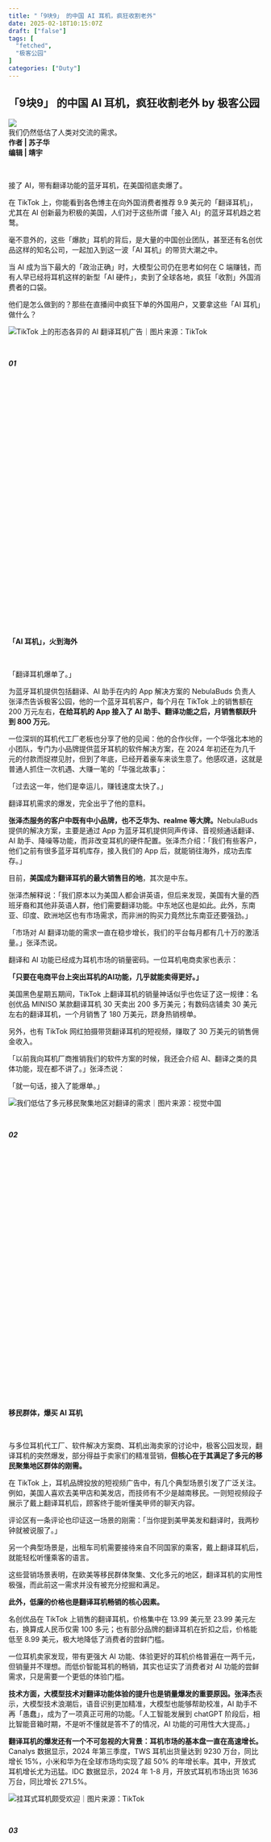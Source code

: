 ```yaml
---
title: "「9块9」 的中国 AI 耳机，疯狂收割老外"
date: 2025-02-18T10:15:07Z
draft: ["false"]
tags: [
  "fetched",
  "极客公园"
]
categories: ["Duty"]
---
```

「9块9」 的中国 AI 耳机，疯狂收割老外 by 极客公园
------
<div><section data-mpa-template="t" mpa-from-tpl="t" mpa-paragraph-type="ignored" data-mpa-powered-by="yiban.io"><section mpa-from-tpl="t"><img data-backh="374" data-backw="562" data-cropselx1="0" data-cropselx2="562" data-cropsely1="0" data-cropsely2="316" data-fileid="505448251" data-imgfileid="505583636" data-ratio="0.66625" data-src="https://mmbiz.qpic.cn/mmbiz_jpg/8cu01Kavc5ZNtcibZdfKtqUrkdG8fgibu1g9iaFTEpzTTBkbqF1aFia54XpDtk38SaLTiaJf3ZxwibOcwHz2ice7IJVhQ/640?wx_fmt=jpeg&amp;from=appmsg" data-type="png" data-w="800" src="https://mmbiz.qpic.cn/mmbiz_jpg/8cu01Kavc5ZNtcibZdfKtqUrkdG8fgibu1g9iaFTEpzTTBkbqF1aFia54XpDtk38SaLTiaJf3ZxwibOcwHz2ice7IJVhQ/640?wx_fmt=jpeg&amp;from=appmsg"></section><section mpa-from-tpl="t">我们仍然低估了人类对交流的需求。</section><section mpa-from-tpl="t"><strong mpa-from-tpl="t">作者 | 苏子华<br mpa-from-tpl="t"></strong><strong mpa-from-tpl="t">编辑<strong mpa-from-tpl="t"> | 靖宇</strong></strong></section><p><strong mpa-from-tpl="t"><strong mpa-from-tpl="t"><br mpa-from-tpl="t"></strong></strong></p></section><p mpa-paragraph-type="body">接了 AI，带有翻译功能的蓝牙耳机，在美国彻底卖爆了。</p><p mpa-paragraph-type="body">在 TikTok 上，你能看到各色博主在向外国消费者推荐 9.9 美元的「翻译耳机」，尤其在 AI 创新最为积极的美国，人们对于这些所谓「接入 AI」的蓝牙耳机趋之若鹜。</p><p mpa-paragraph-type="body">毫不意外的，这些「爆款」耳机的背后，是大量的中国创业团队，甚至还有名创优品这样的知名公司，一起加入到这一波「AI 耳机」的带货大潮之中。</p><p mpa-paragraph-type="body">当 AI 成为当下最大的「政治正确」时，大模型公司仍在思考如何在 C 端赚钱，而有人早已经将耳机这样的新型「AI 硬件」，卖到了全球各地，疯狂「收割」外国消费者的口袋。</p><p mpa-paragraph-type="body">他们是怎么做到的？那些在直播间中疯狂下单的外国用户，又要拿这些「AI 耳机」做什么？</p><p mpa-paragraph-type="image"><img data-backh="334" data-backw="578" data-ratio="0.5787037037037037" data-src="https://mmbiz.qpic.cn/mmbiz_png/8cu01Kavc5ZNtcibZdfKtqUrkdG8fgibu1T1pn0n4WnUkxDqsCCt7JF6Hpp4C5A6dYjllEae8yjdypTa0fibFoGLw/640?wx_fmt=png&amp;from=appmsg" data-w="1080" src="https://mmbiz.qpic.cn/mmbiz_png/8cu01Kavc5ZNtcibZdfKtqUrkdG8fgibu1T1pn0n4WnUkxDqsCCt7JF6Hpp4C5A6dYjllEae8yjdypTa0fibFoGLw/640?wx_fmt=png&amp;from=appmsg"><span>TikTok 上的形态各异的 AI 翻译耳机广告｜图片来源：</span><span>TikTok</span></p><section mpa-from-tpl="t"><br mpa-from-tpl="t"></section><section data-mpa-template="t" mpa-from-tpl="t"><section data-mpa-template="t" mpa-from-tpl="t"><section mpa-from-tpl="t"><section mpa-from-tpl="t"><section mpa-from-tpl="t"><section mpa-from-tpl="t"><section mpa-from-tpl="t"><p><span><em><strong mpa-from-tpl="t">01</strong></em></span></p></section></section><section mpa-from-tpl="t"><section mpa-from-tpl="t"><svg viewbox="0 0 1 1" mpa-from-tpl="t"></svg></section></section></section></section></section><p><span><strong mpa-from-tpl="t"><span><strong mpa-from-tpl="t" mpa-is-content="t"><strong>「</strong><strong>AI</strong><strong> 耳机」，火到海外</strong></strong></span></strong></span></p></section></section><p mpa-paragraph-type="body"><strong><br></strong><strong></strong></p><p mpa-paragraph-type="body">「翻译耳机爆单了。」</p><p mpa-paragraph-type="body">为蓝牙耳机提供包括翻译、AI 助手在内的 App 解决方案的 NebulaBuds 负责人张泽杰告诉极客公园，他的一个蓝牙耳机客户，每个月在 TikTok 上的销售额在 200 万元左右，<strong>在给耳机的 App 接入了 AI 助手、翻译功能之后，月销售额跃升到 800 万元</strong>。</p><p mpa-paragraph-type="body">一位深圳的耳机代工厂老板也分享了他的见闻：他的合作伙伴，一个华强北本地的小团队，专门为小品牌提供蓝牙耳机的软件解决方案，在 2024 年初还在为几千元的付款而捉襟见肘，但到了年底，已经开着豪车来谈生意了。他感叹道，这就是普通人抓住一次机遇、大赚一笔的「华强北故事」：</p><p mpa-paragraph-type="body">「过去这一年，他们是幸运儿，赚钱速度太快了。」</p><p mpa-paragraph-type="body">翻译耳机需求的爆发，完全出乎了他的意料。</p><p mpa-paragraph-type="body"><strong>张泽杰服务的客户中既有中小品牌，也不乏华为、realme 等大牌。</strong>NebulaBuds 提供的解决方案，主要是通过 App 为蓝牙耳机提供同声传译、音视频通话翻译、AI 助手、降噪等功能，而非改变耳机的硬件配置。张泽杰介绍：「我们有些客户，他们之前有很多蓝牙耳机库存，接入我们的 App 后，就能销往海外，成功去库存。」</p><p mpa-paragraph-type="body">目前，<strong>美国成为翻译耳机的最大销售目的地</strong>，其次是中东。</p><p mpa-paragraph-type="body">张泽杰解释说：「我们原本以为美国人都会讲英语，但后来发现，美国有大量的西班牙裔和其他非英语人群，他们需要翻译功能。中东地区也是如此。此外，东南亚、印度、欧洲地区也有市场需求，而非洲的购买力竟然比东南亚还要强劲。」</p><p mpa-paragraph-type="body">「市场对 AI 翻译功能的需求一直在稳步增长，我们的平台每月都有几十万的激活量。」张泽杰说。</p><p mpa-paragraph-type="body">翻译和 AI 功能已经成为耳机市场的销量密码。一位耳机电商卖家也表示：</p><p mpa-paragraph-type="body"><strong mpa-from-tpl="t"><span><strong mpa-from-tpl="t" mpa-is-content="t"><span>「</span><strong>只要在电商平台上突出耳机的</strong><strong>AI</strong><strong>功能，几乎就能卖得更好</strong><span>。</span><span>」</span></strong></span></strong></p><p mpa-paragraph-type="body">美国黑色星期五期间，TikTok 上翻译耳机的销量神话似乎也佐证了这一规律：名创优品 MINISO 某款翻译耳机 30 天卖出 200 多万美元；有数码店铺卖 30 美元左右的翻译耳机，一个月销售了 180 万美元，跻身热销榜单。</p><p mpa-paragraph-type="body">另外，也有 TikTok 网红拍摄带货翻译耳机的短视频，赚取了 30 万美元的销售佣金收入。</p><p mpa-paragraph-type="body">「以前我向耳机厂商推销我们的软件方案的时候，我还会介绍 AI、翻译之类的具体功能，现在都不讲了。」张泽杰说：</p><p mpa-paragraph-type="body">「就一句话，接入了能爆单。」</p><p mpa-paragraph-type="image"><img data-backh="386" data-backw="578" data-ratio="0.6675" data-src="https://mmbiz.qpic.cn/mmbiz_jpg/8cu01Kavc5ZNtcibZdfKtqUrkdG8fgibu1nGuOszgpK1NPckYtcsqJKicMNmibDfdiaVq03AtMLGv3H3aG7e3ibMGibicg/640?wx_fmt=jpeg&amp;from=appmsg" data-w="800" src="https://mmbiz.qpic.cn/mmbiz_jpg/8cu01Kavc5ZNtcibZdfKtqUrkdG8fgibu1nGuOszgpK1NPckYtcsqJKicMNmibDfdiaVq03AtMLGv3H3aG7e3ibMGibicg/640?wx_fmt=jpeg&amp;from=appmsg"><span>我们低估了多元移民聚集地区对翻译的需求｜图片来源：</span><span>视觉中国</span></p><section mpa-from-tpl="t"><br mpa-from-tpl="t"></section><section data-mpa-template="t" mpa-from-tpl="t"><section data-mpa-template="t" mpa-from-tpl="t"><section mpa-from-tpl="t"><section mpa-from-tpl="t"><section mpa-from-tpl="t"><section mpa-from-tpl="t"><section mpa-from-tpl="t"><p><span><em><strong mpa-from-tpl="t">02</strong></em></span></p></section></section><section mpa-from-tpl="t"><section mpa-from-tpl="t"><svg viewbox="0 0 1 1" mpa-from-tpl="t"></svg></section></section></section></section></section><p><span><strong mpa-from-tpl="t"><span><strong mpa-from-tpl="t" mpa-is-content="t"><strong mpa-from-tpl="t">移民群体，爆买 AI 耳机</strong></strong></span></strong></span></p></section></section><section data-mpa-template="t" mpa-from-tpl="t" mpa-paragraph-type="title"><strong mpa-from-tpl="t"><span mpa-is-content="t"><br></span></strong></section><p mpa-paragraph-type="body">与多位耳机代工厂、软件解决方案商、耳机出海卖家的讨论中，极客公园发现，翻译耳机的突然爆发，部分得益于卖家们的精准营销，<strong>但核心在于其满足了多元的移民聚集地区群体的刚需。</strong></p><p mpa-paragraph-type="body">在 TikTok 上，耳机品牌投放的短视频广告中，有几个典型场景引发了广泛关注。例如，美国人喜欢去美甲店和美发店，而技师有不少是越南移民。一则短视频段子展示了戴上翻译耳机后，顾客终于能听懂美甲师的聊天内容。</p><p mpa-paragraph-type="body">评论区有一条评论也印证这一场景的刚需：「当你提到美甲美发和翻译时，我两秒钟就被说服了。」</p><p mpa-paragraph-type="body">另一个典型场景是，出租车司机需要接待来自不同国家的乘客，戴上翻译耳机后，就能轻松听懂乘客的语言。</p><p mpa-paragraph-type="body">这些营销场景表明，在欧美等移民群体聚集、文化多元的地区，翻译耳机的实用性极强，而此前这一需求并没有被充分挖掘和满足。</p><p mpa-paragraph-type="body"><strong>此外，低廉的价格也是翻译耳机畅销的核心因素。</strong></p><p mpa-paragraph-type="body">名创优品在 TikTok 上销售的翻译耳机，价格集中在 13.99 美元至 23.99 美元左右，换算成人民币仅需 100 多元；也有部分品牌的翻译耳机在折扣之后，价格能低至 8.99 美元，极大地降低了消费者的尝鲜门槛。</p><p mpa-paragraph-type="body">一位耳机卖家发现，带有更强大 AI 功能、体验更好的耳机价格普遍在一两千元，但销量并不理想。而低价智能耳机的畅销，其实也证实了消费者对 AI 功能的尝鲜需求，只是需要一个更低的体验门槛。</p><p mpa-paragraph-type="body"><strong>技术方面，大模型技术对翻译功能体验的提升也是销量爆发的重要原因。张泽杰</strong>表示，大模型技术浪潮后，语音识别更加精准，大模型也能够帮助校准，AI 助手不再「愚蠢」，成为了一项真正可用的功能。「人工智能发展到 chatGPT 阶段后，相比智能音箱时期，不是听不懂就是答不了的情况，AI 功能的可用性大大提高。」</p><p mpa-paragraph-type="body"><strong>翻译耳机的爆发还有一个不可忽视的大背景：耳机市场的基本盘一直在高速增长。</strong>Canalys 数据显示，2024 年第三季度，TWS 耳机出货量达到 9230 万台，同比增长 15%，小米和华为在全球市场均实现了超 50% 的年增长率。其中，开放式耳机增长尤为迅猛。IDC 数据显示，2024 年 1-8 月，开放式耳机市场出货 1636 万台，同比增长 271.5%。</p><p mpa-paragraph-type="image"><img data-backh="547" data-backw="578" data-ratio="0.9462962962962963" data-src="https://mmbiz.qpic.cn/mmbiz_png/8cu01Kavc5ZNtcibZdfKtqUrkdG8fgibu1wgVykoAr3UJ3tNHnZ4FdeialYWKvcNH2iaK3FCibDAWbZ6KgvIQcdGcGA/640?wx_fmt=png&amp;from=appmsg" data-w="1080" src="https://mmbiz.qpic.cn/mmbiz_png/8cu01Kavc5ZNtcibZdfKtqUrkdG8fgibu1wgVykoAr3UJ3tNHnZ4FdeialYWKvcNH2iaK3FCibDAWbZ6KgvIQcdGcGA/640?wx_fmt=png&amp;from=appmsg"><span>挂耳式耳机颇受欢迎｜图片来源：</span><span>TikTok</span></p><section mpa-from-tpl="t"><br mpa-from-tpl="t"></section><section data-mpa-template="t" mpa-from-tpl="t"><section data-mpa-template="t" mpa-from-tpl="t"><section mpa-from-tpl="t"><section mpa-from-tpl="t"><section mpa-from-tpl="t"><section mpa-from-tpl="t"><section mpa-from-tpl="t"><p><span><em><strong mpa-from-tpl="t">03</strong></em></span></p></section></section><section mpa-from-tpl="t"><section mpa-from-tpl="t"><svg viewbox="0 0 1 1" mpa-from-tpl="t"></svg></section></section></section></section></section><p><span><strong mpa-from-tpl="t"><span><strong mpa-from-tpl="t" mpa-is-content="t"><strong mpa-from-tpl="t">AI 落地，华强北先行</strong></strong></span></strong></span></p></section></section><section data-mpa-template="t" mpa-from-tpl="t" mpa-paragraph-type="title"><strong mpa-from-tpl="t"><span mpa-is-content="t"><br></span></strong></section><p mpa-paragraph-type="body">翻译耳机的热销，从侧面体现了将 AI 功能作为卖点的巨大潜力。</p><p mpa-paragraph-type="body">上述服务多家耳机品牌的华强北代工厂老板发现，2024 年下半年，耳机在产品形态、硬件技术方面已经很久没有出现新的突破点，行业正将注意力转移到耳机的 App 侧，希望找到新的增长点、卖点。这时，「AI 概念」的出现正中众多耳机厂家的下怀。</p><p mpa-paragraph-type="body">AI 正在激发用户新的消费需求，「消费者越来越看重耳机 App 提供的能力。」</p><p mpa-paragraph-type="body">从供给侧来看，新的共识在达成：AI 功能将成为耳机在未来最重要的增长点。他透露，2025 年，很多耳机品牌将重点押注 AI 功能。</p><p mpa-paragraph-type="image"><img data-backh="385" data-backw="578" data-ratio="0.66625" data-src="https://mmbiz.qpic.cn/mmbiz_jpg/8cu01Kavc5ZNtcibZdfKtqUrkdG8fgibu1nr7jQFznEHWa7vGEQJlfVucySicXh1RRLba6ka4F59rLiabxYhWz8ibAA/640?wx_fmt=jpeg&amp;from=appmsg" data-w="800" src="https://mmbiz.qpic.cn/mmbiz_jpg/8cu01Kavc5ZNtcibZdfKtqUrkdG8fgibu1nr7jQFznEHWa7vGEQJlfVucySicXh1RRLba6ka4F59rLiabxYhWz8ibAA/640?wx_fmt=jpeg&amp;from=appmsg"><span>深圳华强北商业区｜图片来源：</span><span>视觉中国</span></p><p mpa-paragraph-type="body">多位行业人士表示，AI 翻译耳机这一波销量的火热，也要得益于此前大厂、大模型创业公司们铺天盖地的对 AI 能力的宣传，很好地教育了市场，许多用户也慢慢开始接触 AI 了。</p><p mpa-paragraph-type="body">NebulaBuds 目前在国内接入的 AI 助手是豆包、DeepSeek（海外也接入 chatGPT），而在 nebulabuds 中使用 AI 助手是需要付费的。「虽然豆包有独立的免费 App，但我们发现，很多用户也很愿意用我们 App 里提供的豆包助手，说明大家对 AI 功能的需求是真实的。」</p><p mpa-paragraph-type="body"><strong>当大厂出身的科技创业者、投资人们在争论</strong><strong>AI</strong><strong>硬件的可行性、是否足够时，深圳的老板们正在用 8.99 美元的耳机收割全球市场</strong>。</p><p mpa-paragraph-type="body">张泽杰举了一个例子，春节前，DeepSeek 爆火之后，「我们整个春节都在研究 DeepSeek。很多蓝牙耳机、手表客户都在催我们接入 DeepSeek 功能，我们自己也意识到要接入，这是双向的。」可以说，深圳的硬件厂商在产品落地、追逐新消费趋势方面反应非常迅速。</p><p mpa-paragraph-type="body">一方面，AGI 需要技术理想主义者去探索未来；另一方面，AGI 也需要落地，务实派的「幸运儿」们已经先赚到了钱。技术理想与商业现实的结合，或许是 AI 走向大众市场的最佳路径。</p><section data-mpa-template="t" mpa-from-tpl="t" mpa-paragraph-type="ignored"><section mpa-from-tpl="t"><br></section><section mpa-from-tpl="t"><span>*头图来</span><span>源：视觉中国</span></section><section mpa-from-tpl="t"><span>本文为极客公园原创文章，转载请联系极客君微信 geekparkGO</span></section><section mpa-from-tpl="t"><br mpa-from-tpl="t"></section><section mpa-from-tpl="t"><br mpa-from-tpl="t"></section><section mpa-from-tpl="t"><section mpa-from-tpl="t"><section mpa-from-tpl="t"><svg viewbox="0 0 1 1" mpa-from-tpl="t"></svg></section></section></section><section powered-by="xiumi.us" mpa-from-tpl="t"><section mpa-from-tpl="t"><section mpa-from-tpl="t"><span><strong mpa-from-tpl="t">极客一问</strong><strong mpa-from-tpl="t"></strong></span></section></section></section><section mpa-from-tpl="t"><span><strong mpa-from-tpl="t"></strong><strong mpa-from-tpl="t">你会购买低价的 AI 翻译耳机吗？为什么？</strong></span></section><section mpa-from-tpl="t"><br mpa-from-tpl="t"></section><section mpa-from-tpl="t"><br mpa-from-tpl="t"></section><section mpa-from-tpl="t"><img data-fileid="505449383" data-imgfileid="505550294" data-ratio="0.7733333333333333" data-s="300,640" data-src="https://mmbiz.qpic.cn/mmbiz_png/8cu01Kavc5YTxYGib55rtMHhP1YJ44FLtVGp8Keyg6D2X3AUhgNicT1ibKKh0fE1eiaGqkSXnTlW0ib96ib3HDAIrnVA/640?wx_fmt=png" data-type="png" data-w="75" src="https://mmbiz.qpic.cn/mmbiz_png/8cu01Kavc5YTxYGib55rtMHhP1YJ44FLtVGp8Keyg6D2X3AUhgNicT1ibKKh0fE1eiaGqkSXnTlW0ib96ib3HDAIrnVA/640?wx_fmt=png"></section><section mpa-from-tpl="t"><section mpa-from-tpl="t"><img data-backh="156" data-backw="562" data-cropselx1="0" data-cropselx2="562" data-cropsely1="0" data-cropsely2="156" data-galleryid="" data-imgfileid="505550297" data-ratio="0.27685185185185185" data-s="300,640" data-src="https://mmbiz.qpic.cn/mmbiz_png/8cu01Kavc5b5HZ6zdHyNs6eHS7syu5Qsd9Bum5lIZufjKtibSPV5JHlia8EL9iaVz3d046HUSWHQcD0hKMcfSNh7g/640?wx_fmt=png&amp;from=appmsg" data-type="png" data-w="1080" src="https://mmbiz.qpic.cn/mmbiz_png/8cu01Kavc5b5HZ6zdHyNs6eHS7syu5Qsd9Bum5lIZufjKtibSPV5JHlia8EL9iaVz3d046HUSWHQcD0hKMcfSNh7g/640?wx_fmt=png&amp;from=appmsg"></section><section mpa-from-tpl="t"><br mpa-from-tpl="t"></section><section mpa-from-tpl="t"><section mpa-from-tpl="t"><section powered-by="xiumi.us" mpa-from-tpl="t"><section mpa-from-tpl="t"><section powered-by="xiumi.us" mpa-from-tpl="t"><section mpa-from-tpl="t"><span> </span><img data-imgfileid="505550295" data-ratio="0.9462962962962963" data-src="https://mmbiz.qpic.cn/mmbiz_png/8cu01Kavc5an0KBXb9IbCwiajJefiaywlMX2G9daxebRIz0bpONcZbhCkA7mNIG39fwRUOEzpoBIPvAXIuA82B9Q/640?wx_fmt=png" data-type="png" data-w="1080" src="https://mmbiz.qpic.cn/mmbiz_png/8cu01Kavc5an0KBXb9IbCwiajJefiaywlMX2G9daxebRIz0bpONcZbhCkA7mNIG39fwRUOEzpoBIPvAXIuA82B9Q/640?wx_fmt=png"></section></section></section><section mpa-from-tpl="t"><section powered-by="xiumi.us" mpa-from-tpl="t"><section mpa-from-tpl="t"><p><span><strong mpa-from-tpl="t">热点视频</strong><strong mpa-from-tpl="t"></strong></span></p></section></section></section></section></section></section><section mpa-from-tpl="t"><span>博主花 7 万美元，开箱宇树 G1 Edu 机器人，全程尖叫声不断。</span></section><section mpa-from-tpl="t"><span><br mpa-from-tpl="t"></span></section><section><mp-common-videosnap data-pluginname="mpvideosnap" data-url="https://findermp.video.qq.com/251/20304/stodownload?encfilekey=rjD5jyTuFrIpZ2ibE8T7YmwgiahniaXswqzlfMqXLhviaWIuGjSdnVfWW1GhGTEA08011OYUgiberoX4aX2TaJOgnJC8M3nJ2RDJlgUCVH1576YMGZCvx3DsqGw&amp;token=2lt8WBSnjTknM4GBjPCRhTbY9rmDFI7HEicLUQGf2dEmrYBfUQCQmNLnTygz9rDhzicxBhQvnH6hRoibqYpIj2y6rnUgj9icOggSmBGTjCjjNSvqxkBYRjNElN1yXjzgPcVYtiaGJZibCoPmKBWgAGS83HQ8wk2RYconksmD8Lnv3cVh4&amp;idx=1&amp;hy=SH&amp;m=&amp;scene=2&amp;uzid=2" data-headimgurl="http://wx.qlogo.cn/finderhead/LIND77SSexibk5w1fyHbf4icicM2Dk9IpKxFmIqFUkLTerE6HWRpfF8xg/0" data-username="v2_060000231003b20faec8c7e78b1fcbd0ce02e53cb0774591df7c9de65b15b28fbb186d9687a5@finder" data-nickname="极客公园" data-desc="博主花 7 万美元，开箱宇树 G1 Edu 机器人，全程尖叫声不断。#宇树 #机器人 #科技 #整活 #搞笑@微信视频号创造营 @微信创作者 " data-nonceid="6415377455753353991" data-type="video" data-mediatype="undefined" data-authiconurl="https://dldir1v6.qq.com/weixin/checkresupdate/icons_filled_channels_authentication_enterprise_a2658032368245639e666fb11533a600.png" data-from="new" data-width="1080" data-height="2072" data-id="export/UzFfAgtgekIEAQAAAAAAULoP5SgWNAAAAAstQy6ubaLX4KHWvLEZgBPEr4A8Sl8zPqCJzNPgMIuMIXMjqM3qdjA6R3SrHZUk" data-isdisabled="0" data-errortips=""></mp-common-videosnap></section><section mpa-from-tpl="t"><span><strong mpa-from-tpl="t">点赞关注</strong><span><strong mpa-from-tpl="t">极客公园视频号</strong></span><strong mpa-from-tpl="t">，</strong></span></section><section mpa-from-tpl="t"><span><strong mpa-from-tpl="t">观看更多精彩视频</strong></span></section><section mpa-from-tpl="t"><span><strong mpa-from-tpl="t"><br mpa-from-tpl="t"></strong></span></section><section mpa-from-tpl="t"><span><strong mpa-from-tpl="t"><section mpa-from-tpl="t"><section powered-by="xiumi.us" mpa-from-tpl="t"><section mpa-from-tpl="t"> <img data-imgfileid="505550296" data-ratio="0.9462962962962963" data-src="https://mmbiz.qpic.cn/mmbiz_png/8cu01Kavc5an0KBXb9IbCwiajJefiaywlMX2G9daxebRIz0bpONcZbhCkA7mNIG39fwRUOEzpoBIPvAXIuA82B9Q/640?wx_fmt=png" data-type="png" data-w="1080" src="https://mmbiz.qpic.cn/mmbiz_png/8cu01Kavc5an0KBXb9IbCwiajJefiaywlMX2G9daxebRIz0bpONcZbhCkA7mNIG39fwRUOEzpoBIPvAXIuA82B9Q/640?wx_fmt=png"></section></section></section><section mpa-from-tpl="t"><section powered-by="xiumi.us" mpa-from-tpl="t"><section mpa-from-tpl="t"><p><strong mpa-from-tpl="t">更多阅读</strong><a target="_blank" href="http://mp.weixin.qq.com/s?__biz=MTMwNDMwODQ0MQ==&amp;mid=2652990763&amp;idx=1&amp;sn=7e9897ec55186b7e8d529eb83ba34b9a&amp;chksm=7e54109d4923998bc288abc888c969d0a58a2a4146db0f1a121aaafdff6bec95bb763e26c429&amp;scene=21#wechat_redirect" textvalue="你已选中了添加链接的内容" linktype="text" imgurl="" imgdata="null" data-itemshowtype="0" tab="innerlink" data-linktype="2"></a></p></section></section></section></strong></span></section><section mpa-from-tpl="t"><a target="_blank" href="https://mp.weixin.qq.com/s?__biz=MTMwNDMwODQ0MQ==&amp;mid=2653073906&amp;idx=1&amp;sn=d426132e93c33bd26679d27039088c9c&amp;scene=21#wechat_redirect" textvalue="你已选中了添加链接的内容" linktype="text" imgurl="" imgdata="null" data-itemshowtype="0" tab="innerlink" data-linktype="1"><span><span><img data-backh="130" data-backw="562" data-cropselx1="0" data-cropselx2="562" data-cropsely1="0" data-cropsely2="130" data-imgfileid="505550298" data-ratio="0.231" data-s="300,640" data-src="https://mmbiz.qpic.cn/mmbiz_png/8cu01Kavc5YZhiasTGkkJZ96dico3nbveJuAiaST6DAfu1ELXkffQgdibiaemoyVhuM3SQp9a4ByPCLgwPVEwYskTkg/640?wx_fmt=png&amp;from=appmsg" data-type="png" data-w="1000" src="https://mmbiz.qpic.cn/mmbiz_png/8cu01Kavc5YZhiasTGkkJZ96dico3nbveJuAiaST6DAfu1ELXkffQgdibiaemoyVhuM3SQp9a4ByPCLgwPVEwYskTkg/640?wx_fmt=png&amp;from=appmsg"></span></span></a></section><section mpa-from-tpl="t"><br mpa-from-tpl="t"></section><section mpa-from-tpl="t"><a target="_blank" href="https://mp.weixin.qq.com/s?__biz=MTMwNDMwODQ0MQ==&amp;mid=2653073646&amp;idx=1&amp;sn=09472592d0e11c37c02ccbffa6d9f800&amp;scene=21#wechat_redirect" textvalue="你已选中了添加链接的内容" linktype="text" imgurl="" imgdata="null" data-itemshowtype="0" tab="innerlink" data-linktype="1"><span><span><img data-backh="130" data-backw="562" data-cropselx1="0" data-cropselx2="562" data-cropsely1="0" data-cropsely2="130" data-galleryid="" data-imgfileid="505550299" data-ratio="0.231" data-s="300,640" data-src="https://mmbiz.qpic.cn/mmbiz_png/8cu01Kavc5ZibWyRjdajciaNibu3sLvxFG9ialnLo1eibUcCjlYrUtrYaJZkCO5K31VMia5xo710fciah5oO9jTZI5ORg/640?wx_fmt=png&amp;from=appmsg" data-type="png" data-w="1000" src="https://mmbiz.qpic.cn/mmbiz_png/8cu01Kavc5ZibWyRjdajciaNibu3sLvxFG9ialnLo1eibUcCjlYrUtrYaJZkCO5K31VMia5xo710fciah5oO9jTZI5ORg/640?wx_fmt=png&amp;from=appmsg"></span></span></a></section><section mpa-from-tpl="t"><br mpa-from-tpl="t"></section><section mpa-from-tpl="t"><img data-backh="332" data-backw="562" data-cropselx1="0" data-cropselx2="562" data-cropsely1="0" data-cropsely2="245" data-galleryid="" data-imgfileid="505550301" data-ratio="0.59" data-src="https://mmbiz.qpic.cn/mmbiz_gif/8cu01Kavc5ZENt3gIiatQKstoLiatpXoWBUwkB6tO2b9y2Hoj5HpcnXc5zRJEX6MhbyXJ3q0gjTrrBIUF7boJGDA/640?wx_fmt=gif" data-type="gif" data-w="1000" src="https://mmbiz.qpic.cn/mmbiz_gif/8cu01Kavc5ZENt3gIiatQKstoLiatpXoWBUwkB6tO2b9y2Hoj5HpcnXc5zRJEX6MhbyXJ3q0gjTrrBIUF7boJGDA/640?wx_fmt=gif"></section><section mpa-from-tpl="t"><img data-backh="47" data-backw="562" data-cropselx1="0" data-cropselx2="578" data-cropsely1="0" data-cropsely2="48" data-galleryid="" data-imgfileid="505550300" data-ratio="0.08333333333333333" data-src="https://mmbiz.qpic.cn/mmbiz_gif/8cu01Kavc5YR1a8dIHV2UrCdNIhialnevdQkialrf9oMibXZhuHeD0nPUHuFlYzYB4WYzwnTbhSyAvj9ibZb7ibewPw/640?wx_fmt=gif" data-type="gif" data-w="1080" src="https://mmbiz.qpic.cn/mmbiz_gif/8cu01Kavc5YR1a8dIHV2UrCdNIhialnevdQkialrf9oMibXZhuHeD0nPUHuFlYzYB4WYzwnTbhSyAvj9ibZb7ibewPw/640?wx_fmt=gif"></section><p><br mpa-from-tpl="t"></p></section></section><p><mp-style-type data-value="3"></mp-style-type></p></div>  
<hr>
<a href="https://mp.weixin.qq.com/s/6G-ABsmzJ0iShVAkprHi4A",target="_blank" rel="noopener noreferrer">原文链接</a>
